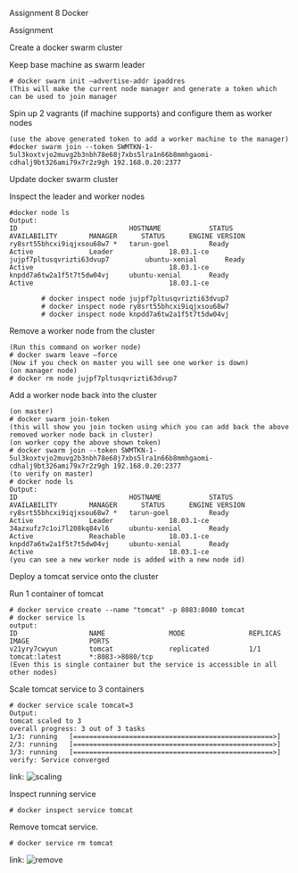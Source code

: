 Assignment 8 Docker

Assignment

Create a docker swarm cluster

Keep base machine as swarm leader 

```
# docker swarm init –advertise-addr ipaddres
(This will make the current node manager and generate a token which can be used to join manager 
```

Spin up 2 vagrants (if machine supports) and configure them as worker nodes

```
(use the above generated token to add a worker machine to the manager)
#docker swarm join --token SWMTKN-1-5ul3koxtvjo2muvg2b3nbh78e68j7xbs5lra1n66b8mmhgaomi-cdhalj9bt326ami79x7r2z9gh 192.168.0.20:2377 
```
Update docker swarm cluster

Inspect the leader and worker nodes 

```
#docker node ls
Output:
ID                            HOSTNAME            STATUS              AVAILABILITY        MANAGER      STATUS      ENGINE VERSION
ry8srt55bhcxi9iqjxsou68w7 *   tarun-goel          Ready               Active              Leader              18.03.1-ce
jujpf7pltusqvrizti63dvup7         ubuntu-xenial       Ready               Active                                  18.03.1-ce
knpdd7a6tw2a1f5t7t5dw04vj     ubuntu-xenial       Ready               Active                                  18.03.1-ce 

		# docker inspect node jujpf7pltusqvrizti63dvup7
		# docker inspect node ry8srt55bhcxi9iqjxsou68w7
		# docker inspect node knpdd7a6tw2a1f5t7t5dw04vj
```

Remove a worker node from the cluster 

```
(Run this command on worker node)
# docker swarm leave –force
(Now if you check on master you will see one worker is down)
(on manager node)
# docker rm node jujpf7pltusqvrizti63dvup7
```
Add a worker node back into the cluster 

```
(on master)
# docker swarm join-token
(this will show you join tocken using which you can add back the above removed worker node back in cluster)
(on worker copy the above shown token)
# docker swarm join --token SWMTKN-1-5ul3koxtvjo2muvg2b3nbh78e68j7xbs5lra1n66b8mmhgaomi-cdhalj9bt326ami79x7r2z9gh 192.168.0.20:2377
(to verify on master)
# docker node ls 
Output:
ID                            HOSTNAME            STATUS              AVAILABILITY        MANAGER      STATUS      ENGINE VERSION
ry8srt55bhcxi9iqjxsou68w7 *   tarun-goel          Ready               Active              Leader              18.03.1-ce
34azxufz7c1oi7l208kq84vl6     ubuntu-xenial       Ready               Active              Reachable           18.03.1-ce
knpdd7a6tw2a1f5t7t5dw04vj     ubuntu-xenial       Ready               Active                                  18.03.1-ce
(you can see a new worker node is added with a new node id)
```

Deploy a tomcat service onto the cluster

Run 1 container of tomcat 

```
# docker service create --name "tomcat" -p 8083:8080 tomcat
# docker service ls
output:
ID                  NAME                MODE                REPLICAS            IMAGE               PORTS
v21yry7cwyun        tomcat              replicated          1/1                 tomcat:latest       *:8083->8080/tcp
(Even this is single container but the service is accessible in all other nodes)
```

Scale tomcat service to 3 containers 

```
# docker service scale tomcat=3
Output:
tomcat scaled to 3
overall progress: 3 out of 3 tasks 
1/3: running   [==================================================>] 
2/3: running   [==================================================>] 
3/3: running   [==================================================>] 
verify: Service converged 
```
link: ![scaling](https://github.com/tarungoel1995/assignments/blob/master/docker/docker8/media/tomcatscale.png)


Inspect running service 

```
# docker inspect service tomcat
```
Remove tomcat service. 

```
# docker service rm tomcat
```
link: ![remove](https://github.com/tarungoel1995/assignments/blob/master/docker/docker8/media/tomcatremove.png)
